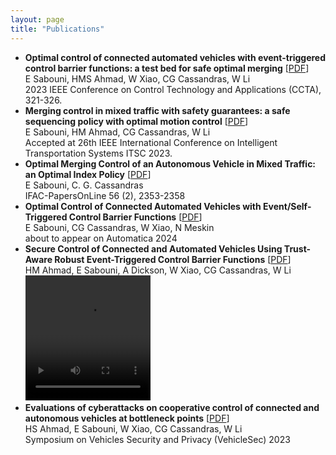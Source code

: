 ```yaml
---
layout: page
title: "Publications"
---
```


* **Optimal control of connected automated vehicles with event-triggered control barrier functions: a test bed for safe optimal merging** [<a href="https://ieeexplore.ieee.org/abstract/document/10253379" target="_blank">PDF</a>]
  <br> E Sabouni, HMS Ahmad, W Xiao, CG Cassandras, W Li
  <br> 2023 IEEE Conference on Control Technology and Applications (CCTA), 321-326.	
* **Merging control in mixed traffic with safety guarantees: a safe sequencing policy with optimal motion control** [<a href="https://arxiv.org/abs/2305.16725" target="_blank">PDF</a>]
  <br> E Sabouni, HM Ahmad, CG Cassandras, W Li
  <br> Accepted at 26th IEEE International Conference on Intelligent Transportation Systems ITSC 2023.
* **Optimal Merging Control of an Autonomous Vehicle in Mixed Traffic: an Optimal Index Policy** [<a href="https://www.sciencedirect.com/science/article/pii/S2405896323016105" target="_blank">PDF</a>]
  <br> E Sabouni, C. G. Cassandras
  <br> IFAC-PapersOnLine 56 (2), 2353-2358
* **Optimal Control of Connected Automated Vehicles with Event/Self-Triggered Control Barrier Functions** [<a href="https://arxiv.org/abs/2209.13053" target="_blank">PDF</a>]
  <br> E Sabouni, CG Cassandras, W Xiao, N Meskin
    <br> about to appear on Automatica 2024
* **Secure Control of Connected and Automated Vehicles Using Trust-Aware Robust Event-Triggered Control Barrier Functions** [<a href="https://arxiv.org/pdf/2401.02306.pdf" target="_blank">PDF</a>]
  <br> HM Ahmad, E Sabouni, A Dickson, W Xiao, CG Cassandras, W Li
  <video  width="200" height="200" controls autoplay>
  <source src="http://ehsansabouni.github.io/video1.mp4" type="video/mp4">
  * **Trust-Aware Resilient Control and Coordination of Connected and Automated Vehicles** [<a href="https://arxiv.org/pdf/2305.16818.pdf" target="_blank">PDF</a>]
  <br> HM Ahmad, E Sabouni, W Xiao, CG Cassandras, W Li
    <br> Accepted at 26th IEEE International Conference on Intelligent Transportation Systems ITSC 2023.
* **Evaluations of cyberattacks on cooperative control of connected and autonomous vehicles at bottleneck points** [<a href="https://www.ndss-symposium.org/wp-content/uploads/2023/02/vehiclesec2023-23082-paper.pdf" target="_blank">PDF</a>]
<br> HS Ahmad, E Sabouni, W Xiao, CG Cassandras, W Li
<br> Symposium on Vehicles Security and Privacy (VehicleSec) 2023

  




